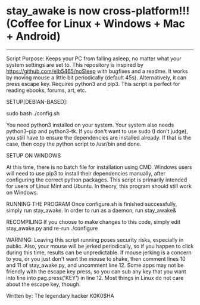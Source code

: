 # stay_awake is now cross-platform!!! (Coffee for Linux + Windows + Mac + Android) 
------------------------------------------------------------------------------------------------
Script Purpose:
Keeps your PC from falling asleep, no matter what your system settings are set to.
This repository is inspired by https://github.com/elb5465/noSleep with bugfixes and a readme. 
It works by moving mouse a little bit periodically (default 45s).
Alternatively, it can press escape key.
Requires python3 and pip3. 
This script is perfect for reading ebooks, forums, art, etc. 

SETUP[DEBIAN-BASED]:

sudo bash ./config.sh

You need python3 installed on your system. Your system also needs python3-pip and python3-tk. 
If you don't want to use sudo (I don't judge), you still have to ensure the dependencies are
installed already. If that is the case, then copy the python script to /usr/bin and done.

SETUP ON WINDOWS

At this time, there is no batch file for installation using CMD. Windows users will need to use
pip3 to install their dependencies manually, after configuring the correct python packages. 
This script is primarily intended for users of Linux Mint and Ubuntu. 
In theory, this program should still work on Windows. 

RUNNING THE PROGRAM
Once configure.sh is finished successfully, simply run stay_awake. 
In order to run as a daemon, run stay_awake&

RECOMPILING
If you choose to make changes to this code, simply edit stay_awake.py and re-run ./configure

WARNING:
Leaving this script running poses security risks, especially in public.
Also, your mouse will be jerked periodically, so if you happen to click
during this time, results can be unpredictable. If mouse jerking is a 
concern to you, or you just don't want the mouse to shake, then comment
lines 10 and 11 of stay_awake.py, and uncomment line 12. 
Some apps may not be friendly with the escape key press, so you can sub
any key that you want into line into pag.press('KEY') in line 12. 
Most things in Linux do not care about the escape key, though.

Written by:
The legendary hacker K0K0$HA
